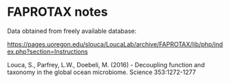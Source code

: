 # FAPROTAX notes

Data obtained from freely available database: 

https://pages.uoregon.edu/slouca/LoucaLab/archive/FAPROTAX/lib/php/index.php?section=Instructions

Louca, S., Parfrey, L.W., Doebeli, M. (2016) - Decoupling function and taxonomy in the global ocean microbiome. Science 353:1272-1277 